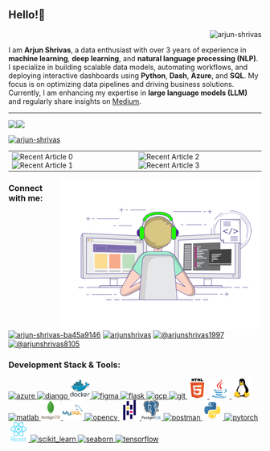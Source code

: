 ## Hello!👋
<!--- Profile view ---> 
<p align="right"> <img src="https://komarev.com/ghpvc/?username=arjun-shrivas&label=Profile%20views&color=0e75b6&style=flat" alt="arjun-shrivas" /> </p>

I am **Arjun Shrivas**, a data enthusiast with over 3 years of experience in **machine learning**, **deep learning**, and **natural language processing (NLP)**. I specialize in building scalable data models, automating workflows, and deploying interactive dashboards using **Python**, **Dash**, **Azure**, and **SQL**. My focus is on optimizing data pipelines and driving business solutions. Currently, I am enhancing my expertise in **large language models (LLM)** and regularly share insights on [Medium](https://medium.com/@arjunshrivas1997).
<hr>
<div style="display: flex; flex-direction: row;">
 <img style="height:"190" width:40%" class="img" src="https://github-readme-stats.vercel.app/api?username=Arjun-Shrivas&show_icons=true&theme=transparent&include_all_commits=true&hide_border=true" />
 <img style="height:"200" width: 40%;" class="img" src="https://github-readme-stats.vercel.app/api/top-langs/?username=Arjun-Shrivas&theme=transparent&langs_count=8&layout=compact&hide_border=true" />
</div>


<!-- <div style="display:flex;flex-direction:row;justify-content:center;">
     <img  src="https://github-readme-stats-salesp07.vercel.app/api?username=Arjun-Shrivas&count_private=true&show_icons=true&theme=react&rank_icon=github&border_radius=5" alt="readme stats" style="margin: 0" /> 
  <img    src="https://github-readme-stats.vercel.app/api/top-langs?username=Arjun-Shrivas&show_icons=true&locale=en&layout=compact&theme=react&border_radius=4&size_weight=0.5&count_weight=0.5&exclude_repo=github-readme-stats" alt="salma-elbakkouri" style="margin: 0" />
</div>-->
<p align="left"> <a href="https://github.com/ryo-ma/github-profile-trophy"><img src="https://github-profile-trophy.vercel.app/?username=arjun-shrivas" alt="arjun-shrivas" /></a> </p>






<table>
  <tr>
    <td><div><img width=500 src="https://github-readme-medium-recent-article.vercel.app/medium/@arjunshrivas1997/0" alt="Recent Article 0">
    <img width=500 src="https://github-readme-medium-recent-article.vercel.app/medium/@arjunshrivas1997/1" alt="Recent Article 1">
    </div></td>
    <td valign="top"><div><img width=500 src="https://github-readme-medium-recent-article.vercel.app/medium/@arjunshrivas1997/2" alt="Recent Article 2">
    <img  width=500 src="https://github-readme-medium-recent-article.vercel.app/medium/@arjunshrivas1997/3" alt="Recent Article 3">
    </div></td>
  </tr>
  
 </table>




<img align="right"  width=400 src="https://github.com/Arjun-Shrivas/Arjun-Shrivas/blob/main/githun.gif" alt="arjun-shrivas" />



<h3 align="left">Connect with me:</h3>
<p align="left">
<a href="https://linkedin.com/in/arjun-shrivas-ba45a9146" target="blank"><img align="center" src="https://raw.githubusercontent.com/rahuldkjain/github-profile-readme-generator/master/src/images/icons/Social/linked-in-alt.svg" alt="arjun-shrivas-ba45a9146" height="30" width="40" /></a>
<a href="https://kaggle.com/arjunshrivas" target="blank"><img align="center" src="https://raw.githubusercontent.com/rahuldkjain/github-profile-readme-generator/master/src/images/icons/Social/kaggle.svg" alt="arjunshrivas" height="30" width="40" /></a>
<a href="https://medium.com/@arjunshrivas1997" target="blank"><img align="center" src="https://raw.githubusercontent.com/rahuldkjain/github-profile-readme-generator/master/src/images/icons/Social/medium.svg" alt="@arjunshrivas1997" height="30" width="40" /></a>
<a href="https://www.youtube.com/c/@arjunshrivas8105" target="blank"><img align="center" src="https://raw.githubusercontent.com/rahuldkjain/github-profile-readme-generator/master/src/images/icons/Social/youtube.svg" alt="@arjunshrivas8105" height="30" width="40" /></a>
</p>

<h3 align="left">Development Stack & Tools:</h3>
<p align="left"> 
<a href="https://azure.microsoft.com/en-in/" target="_blank" rel="noreferrer"> <img src="https://www.vectorlogo.zone/logos/microsoft_azure/microsoft_azure-icon.svg" alt="azure" width="40" height="40"/> </a> 
<a href="https://www.djangoproject.com/" target="_blank" rel="noreferrer"> <img src="https://cdn.worldvectorlogo.com/logos/django.svg" alt="django" width="40" height="40"/> </a> 
<a href="https://www.docker.com/" target="_blank" rel="noreferrer"> <img src="https://raw.githubusercontent.com/devicons/devicon/master/icons/docker/docker-original-wordmark.svg" alt="docker" width="40" height="40"/> </a> 
<a href="https://www.figma.com/" target="_blank" rel="noreferrer"> <img src="https://www.vectorlogo.zone/logos/figma/figma-icon.svg" alt="figma" width="40" height="40"/> </a> 
<a href="https://flask.palletsprojects.com/" target="_blank" rel="noreferrer"> <img src="https://www.vectorlogo.zone/logos/pocoo_flask/pocoo_flask-icon.svg" alt="flask" width="40" height="40"/> </a> 
<a href="https://cloud.google.com" target="_blank" rel="noreferrer"> <img src="https://www.vectorlogo.zone/logos/google_cloud/google_cloud-icon.svg" alt="gcp" width="40" height="40"/> </a> 
<a href="https://git-scm.com/" target="_blank" rel="noreferrer"> <img src="https://www.vectorlogo.zone/logos/git-scm/git-scm-icon.svg" alt="git" width="40" height="40"/> </a> 
<a href="https://www.w3.org/html/" target="_blank" rel="noreferrer"> <img src="https://raw.githubusercontent.com/devicons/devicon/master/icons/html5/html5-original-wordmark.svg" alt="html5" width="40" height="40"/> </a> 
<a href="https://www.java.com" target="_blank" rel="noreferrer"> <img src="https://raw.githubusercontent.com/devicons/devicon/master/icons/java/java-original.svg" alt="java" width="40" height="40"/> </a> 
<a href="https://www.linux.org/" target="_blank" rel="noreferrer"> <img src="https://raw.githubusercontent.com/devicons/devicon/master/icons/linux/linux-original.svg" alt="linux" width="40" height="40"/> </a> 
<a href="https://www.mathworks.com/" target="_blank" rel="noreferrer"> <img src="https://upload.wikimedia.org/wikipedia/commons/2/21/Matlab_Logo.png" alt="matlab" width="40" height="40"/> </a> 
<a href="https://www.mongodb.com/" target="_blank" rel="noreferrer"> <img src="https://raw.githubusercontent.com/devicons/devicon/master/icons/mongodb/mongodb-original-wordmark.svg" alt="mongodb" width="40" height="40"/> </a> 
<a href="https://www.mysql.com/" target="_blank" rel="noreferrer"> <img src="https://raw.githubusercontent.com/devicons/devicon/master/icons/mysql/mysql-original-wordmark.svg" alt="mysql" width="40" height="40"/> </a> 
<a href="https://opencv.org/" target="_blank" rel="noreferrer"> <img src="https://www.vectorlogo.zone/logos/opencv/opencv-icon.svg" alt="opencv" width="40" height="40"/> </a> 
<a href="https://pandas.pydata.org/" target="_blank" rel="noreferrer"> <img src="https://raw.githubusercontent.com/devicons/devicon/2ae2a900d2f041da66e950e4d48052658d850630/icons/pandas/pandas-original.svg" alt="pandas" width="40" height="40"/> </a> 
<a href="https://www.postgresql.org" target="_blank" rel="noreferrer"> <img src="https://raw.githubusercontent.com/devicons/devicon/master/icons/postgresql/postgresql-original-wordmark.svg" alt="postgresql" width="40" height="40"/> </a> 
<a href="https://postman.com" target="_blank" rel="noreferrer"> <img src="https://www.vectorlogo.zone/logos/getpostman/getpostman-icon.svg" alt="postman" width="40" height="40"/> </a> 
<a href="https://www.python.org" target="_blank" rel="noreferrer"> <img src="https://raw.githubusercontent.com/devicons/devicon/master/icons/python/python-original.svg" alt="python" width="40" height="40"/> </a> 
<a href="https://pytorch.org/" target="_blank" rel="noreferrer"> <img src="https://www.vectorlogo.zone/logos/pytorch/pytorch-icon.svg" alt="pytorch" width="40" height="40"/> </a> 
<a href="https://reactjs.org/" target="_blank" rel="noreferrer"> <img src="https://raw.githubusercontent.com/devicons/devicon/master/icons/react/react-original-wordmark.svg" alt="react" width="40" height="40"/> </a> 
<a href="https://scikit-learn.org/" target="_blank" rel="noreferrer"> <img src="https://upload.wikimedia.org/wikipedia/commons/0/05/Scikit_learn_logo_small.svg" alt="scikit_learn" width="40" height="40"/> </a> 
<a href="https://seaborn.pydata.org/" target="_blank" rel="noreferrer"> <img src="https://seaborn.pydata.org/_images/logo-mark-lightbg.svg" alt="seaborn" width="40" height="40"/> </a> 
<a href="https://www.tensorflow.org" target="_blank" rel="noreferrer"> <img src="https://www.vectorlogo.zone/logos/tensorflow/tensorflow-icon.svg" alt="tensorflow" width="40" height="40"/> </a> 
</p>



